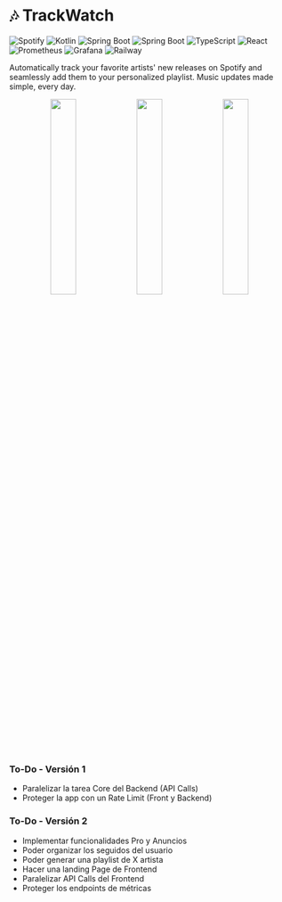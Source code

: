 # 🎶 TrackWatch

![Spotify](https://img.shields.io/badge/Spotify-1ED760?style=for-the-badge&logo=spotify&logoColor=white)
![Kotlin](https://img.shields.io/badge/Kotlin-B125EA?style=for-the-badge&logo=kotlin&logoColor=white)
![Spring Boot](https://img.shields.io/badge/Spring_Boot-6DB33F?style=for-the-badge&logo=spring-boot&logoColor=white)
![Spring Boot](https://img.shields.io/badge/PostgreSQL-316192?style=for-the-badge&logo=postgresql&logoColor=white)
![TypeScript](https://img.shields.io/badge/TypeScript-007ACC?style=for-the-badge&logo=typescript&logoColor=white)
![React](https://img.shields.io/badge/React-61DAFB?style=for-the-badge&logo=react&logoColor=000000)
![Prometheus](https://img.shields.io/badge/Prometheus-E6522C?style=for-the-badge&logo=prometheus&logoColor=white)
![Grafana](https://img.shields.io/badge/Grafana-F46800?style=for-the-badge&logo=grafana&logoColor=white)
![Railway](https://img.shields.io/badge/Railway-131415?style=for-the-badge&logo=railway&logoColor=white)

Automatically track your favorite artists' new releases on Spotify and seamlessly add them to your personalized playlist. Music updates made simple, every day.

<div align="center">
  <img src="https://github.com/user-attachments/assets/57fa5f8c-3878-46a3-ac84-93f3b70f3539" width="30%">
  <img src="https://github.com/user-attachments/assets/59bcd549-66a7-4a3c-9fd1-4ecdc7562eb6" width="30%">
  <img src="https://github.com/user-attachments/assets/50407dce-1007-4a55-a632-9e40b95cdf97" width="30%">
</div>

### To-Do - Versión 1

- Paralelizar la tarea Core del Backend (API Calls)
- Proteger la app con un Rate Limit (Front y Backend)

### To-Do - Versión 2

- Implementar funcionalidades Pro y Anuncios
- Poder organizar los seguidos del usuario
- Poder generar una playlist de X artista
- Hacer una landing Page de Frontend
- Paralelizar API Calls del Frontend
- Proteger los endpoints de métricas
